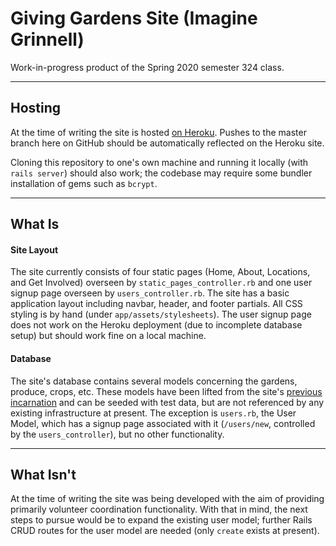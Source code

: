# Giving Gardens Site (Imagine Grinnell)

Work-in-progress product of the Spring 2020 semester 324 class.

---

## Hosting

At the time of writing the site is hosted [on Heroku](https://giving-gardens-staging.herokuapp.com/). Pushes to the master branch here on GitHub should be automatically reflected on the Heroku site.

Cloning this repository to one's own machine and running it locally (with `rails server`) should also work; the codebase may require some bundler installation of gems such as `bcrypt`.

---

## What Is

#### Site Layout

The site currently consists of four static pages (Home, About, Locations, and Get Involved) overseen by `static_pages_controller.rb` and one user signup page overseen by `users_controller.rb`. The site has a basic application layout including navbar, header, and footer partials. All CSS styling is by hand (under `app/assets/stylesheets`). The user signup page does not work on the Heroku deployment (due to incomplete database setup) but should work fine on a local machine. 

#### Database

The site's database contains several models concerning the gardens, produce, crops, etc. These models have been lifted from the site's [previous incarnation](https://github.com/CSC322-Grinnell/imagine-grinnell) and can be seeded with test data, but are not referenced by any existing infrastructure at present. The exception is `users.rb`, the User Model, which has a signup page associated with it (`/users/new`, controlled by the `users_controller`), but no other functionality.

---

## What Isn't

At the time of writing the site was being developed with the aim of providing primarily volunteer coordination functionality. With that in mind, the next steps to pursue would be to expand the existing user model; further Rails CRUD routes for the user model are needed (only `create` exists at present).
 
